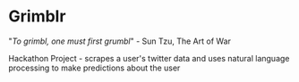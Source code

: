 # Grimblr

"*To grimbl, one must first grumbl*" - Sun Tzu, The Art of War

Hackathon Project - scrapes a user's twitter data and uses
natural language processing to make predictions about the
user
